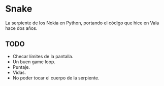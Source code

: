 Snake
=====

La serpiente de los Nokia en Python, portando el código que hice en Vala hace dos años.

TODO
----

- Checar límites de la pantalla.
- Un buen game loop.
- Puntaje.
- Vidas.
- No poder tocar el cuerpo de la serpiente.